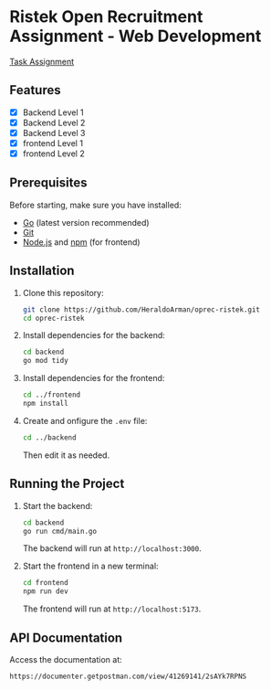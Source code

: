 # Ristek Open Recruitment Assignment - Web Development
[Task Assignment](https://docs.google.com/document/d/1NO3Qd4p4QVDM-eYQ0QzYsS9gPthA7LazR-BimuhE3tE/edit?usp=sharing)
## Features
- [x] Backend Level 1
- [x] Backend Level 2
- [x] Backend Level 3
- [x] frontend Level 1
- [x] frontend Level 2

## Prerequisites
Before starting, make sure you have installed:
- [Go](https://go.dev/doc/install) (latest version recommended)
- [Git](https://git-scm.com/)
- [Node.js](https://nodejs.org/) and [npm](https://www.npmjs.com/) (for frontend)

## Installation

1. Clone this repository:
   ```sh
   git clone https://github.com/HeraldoArman/oprec-ristek.git
   cd oprec-ristek
   ```

2. Install dependencies for the backend:
   ```sh
   cd backend
   go mod tidy
   ```

3. Install dependencies for the frontend:
   ```sh
   cd ../frontend
   npm install
   ```

4. Create and onfigure the `.env` file:
   ```sh
   cd ../backend
   ```
   Then edit it as needed.



## Running the Project

1. Start the backend:
   ```sh
   cd backend
   go run cmd/main.go
   ```
   The backend will run at `http://localhost:3000`.

2. Start the frontend in a new terminal:
   ```sh
   cd frontend
   npm run dev
   ```
   The frontend will run at `http://localhost:5173`.

## API Documentation
Access the documentation at:
```
https://documenter.getpostman.com/view/41269141/2sAYk7RPNS
```




